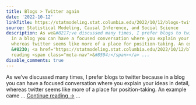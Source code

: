```yaml
---
title: Blogs > Twitter again
date: '2022-10-12'
linkTitle: https://statmodeling.stat.columbia.edu/2022/10/12/blogs-twitter-again/
source: Statistical Modeling, Causal Inference, and Social Science
description: As we&#8217;ve discussed many times, I prefer blogs to twitter because
  in a blog you can have a focused conversation where you explain your ideas in detail,
  whereas twitter seems like more of a place for position-taking. An example came
  &#8230; <a href="https://statmodeling.stat.columbia.edu/2022/10/12/blogs-twitter-again/">Continue
  reading <span class="meta-nav">&#8594;</span></a> ...
disable_comments: true
---
```

As we&#8217;ve discussed many times, I prefer blogs to twitter because in a blog you can have a focused conversation where you explain your ideas in detail, whereas twitter seems like more of a place for position-taking. An example came &#8230; <a href="https://statmodeling.stat.columbia.edu/2022/10/12/blogs-twitter-again/">Continue reading <span class="meta-nav">&#8594;</span></a> ...